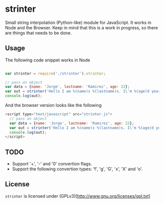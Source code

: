 # strinter
Small string interpolation (Python-like) module for JavaScript. It works in Node and the Browser. Keep in
mind that this is a work in progress, so there are things that needs to be done.

## Usage
The following code snippet works in Node

```javascript
  
var strinter = require('./strinter').strinter;

// pass an object
var data = {name: 'Jorge', lastname: 'Ramirez', age: 22};
var out = strinter('Hello I am %(name)s %(lastname)s. I\'m %(age)d years old', data);
console.log(out);
```

And the browser version looks like the following

```javascript
<script type="text/javascript" src="strinter.js">
  // pass an object
  var data = {name: 'Jorge', lastname: 'Ramirez', age: 22};
  var out = strinter('Hello I am %(name)s %(lastname)s. I\'m %(age)d years old', data);
  console.log(out);
</script>
```

## TODO

* Support '+', '-' and '0' convertion flags.
* Support the following convertion types: 'f', 'g', 'G', 'x', 'X' and 'o'.

## License

`strinter` is licensed under (GPLv3)[http://www.gnu.org/licenses/gpl.txt]